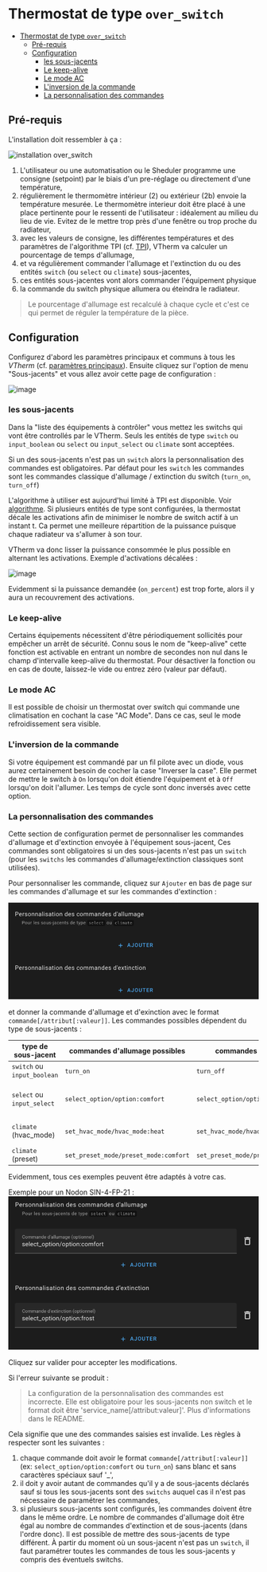 # Thermostat de type ```over_switch```

- [Thermostat de type ```over_switch```](#thermostat-de-type-over_switch)
  - [Pré-requis](#pré-requis)
  - [Configuration](#configuration)
    - [les sous-jacents](#les-sous-jacents)
    - [Le keep-alive](#le-keep-alive)
    - [Le mode AC](#le-mode-ac)
    - [L'inversion de la commande](#linversion-de-la-commande)
    - [La personnalisation des commandes](#la-personnalisation-des-commandes)

## Pré-requis

L'installation doit ressembler à ça :

![installation `over_switch`](images/over-switch-schema.png)

1. L'utilisateur ou une automatisation ou le Sheduler programme une consigne (setpoint) par le biais d'un pre-réglage ou directement d'une température,
2. régulièrement le thermomètre intérieur (2) ou extérieur (2b) envoie la température mesurée. Le thermomètre interieur doit être placé à une place pertinente pour le ressenti de l'utilisateur : idéalement au milieu du lieu de vie. Evitez de le mettre trop près d'une fenêtre ou trop proche du radiateur,
3. avec les valeurs de consigne, les différentes températures et des paramètres de l'algorithme TPI (cf. [TPI](algorithms.md#lalgorithme-tpi)), VTherm va calculer un pourcentage de temps d'allumage,
4. et va régulièrement commander l'allumage et l'extinction du ou des entités `switch` (ou `select` ou `climate`) sous-jacentes,
5. ces entités sous-jacentes vont alors commander l'équipement physique
6. la commande du switch physique allumera ou éteindra le radiateur.

> Le pourcentage d'allumage est recalculé à chaque cycle et c'est ce qui permet de réguler la température de la pièce.

## Configuration

Configurez d'abord les paramètres principaux et communs à tous les _VTherm_ (cf. [paramètres principaux](base-attributes.md)).
Ensuite cliquez sur l'option de menu "Sous-jacents" et vous allez avoir cette page de configuration :

![image](images/config-linked-entity.png)

### les sous-jacents
Dans la "liste des équipements à contrôler" vous mettez les switchs qui vont être controllés par le VTherm. Seuls les entités de type `switch` ou `input_boolean` ou `select` ou `input_select` ou `climate` sont acceptées.

Si un des sous-jacents n'est pas un `switch` alors la personnalisation des commandes est obligatoires. Par défaut pour les `switch` les commandes sont les commandes classique d'allumage / extinction du switch (`turn_on`, `turn_off`)

L'algorithme à utiliser est aujourd'hui limité à TPI est disponible. Voir [algorithme](#algorithme).
Si plusieurs entités de type sont configurées, la thermostat décale les activations afin de minimiser le nombre de switch actif à un instant t. Ca permet une meilleure répartition de la puissance puisque chaque radiateur va s'allumer à son tour.

VTherm va donc lisser la puissance consommée le plus possible en alternant les activations. Exemple d'activations décalées :

![image](images/multi-switch-activation.png)

Evidemment si la puissance demandée (`on_percent`) est trop forte, alors il y aura un recouvrement des activations.

### Le keep-alive

Certains équipements nécessitent d'être périodiquement sollicités pour empêcher un arrêt de sécurité. Connu sous le nom de "keep-alive" cette fonction est activable en entrant un nombre de secondes non nul dans le champ d'intervalle keep-alive du thermostat. Pour désactiver la fonction ou en cas de doute, laissez-le vide ou entrez zéro (valeur par défaut).

### Le mode AC

Il est possible de choisir un thermostat over switch qui commande une climatisation en cochant la case "AC Mode". Dans ce cas, seul le mode refroidissement sera visible.

### L'inversion de la commande

Si votre équipement est commandé par un fil pilote avec un diode, vous aurez certainement besoin de cocher la case "Inverser la case". Elle permet de mettre le switch à `On` lorsqu'on doit étiendre l'équipement et à `Off` lorsqu'on doit l'allumer. Les temps de cycle sont donc inversés avec cette option.

### La personnalisation des commandes

Cette section de configuration permet de personnaliser les commandes d'allumage et d'extinction envoyée à l'équipement sous-jacent,
Ces commandes sont obligatoires si un des sous-jacents n'est pas un `switch` (pour les `switchs` les commandes d'allumage/extinction classiques sont utilisées).

Pour personnaliser les commande, cliquez sur `Ajouter` en bas de page sur les commandes d'allumage et sur les commandes d'extinction :

![virtual switch](images/config-vswitch1.png)

et donner la commande d'allumage et d'exinction avec le format `commande[/attribut[:valeur]]`.
Les commandes possibles dépendent du type de sous-jacents :

| type de sous-jacent         | commandes d'allumage possibles        | commandes d'extinction possibles               | S'applique à                   |
| --------------------------- | ------------------------------------- | ---------------------------------------------- | ------------------------------ |
| `switch` ou `input_boolean` | `turn_on`                             | `turn_off`                                     | tous les switchs               |
| `select` ou `input_select`  | `select_option/option:comfort`        | `select_option/option:frost_protection`           | Nodon SIN-4-FP-21 et assimilés |
| `climate` (hvac_mode)       | `set_hvac_mode/hvac_mode:heat`        | `set_hvac_mode/hvac_mode:off`                  | eCosy (via Tuya Local)         |
| `climate` (preset)          | `set_preset_mode/preset_mode:comfort` | `set_preset_mode/preset_mode:frost_protection` | Heatzy                         |

Evidemment, tous ces exemples peuvent être adaptés à votre cas.

Exemple pour un Nodon SIN-4-FP-21 :
![virtual switch Nodon](images/config-vswitch2.png)

Cliquez sur valider pour accepter les modifications.

Si l'erreur suivante se produit :

> La configuration de la personnalisation des commandes est incorrecte. Elle est obligatoire pour les sous-jacents non switch et le format doit être 'service_name[/attribut:valeur]'. Plus d'informations dans le README.

Cela signifie que une des commandes saisies est invalide. Les règles à respecter sont les suivantes :
1. chaque commande doit avoir le format `commande[/attribut[:valeur]]` (ex: `select_option/option:comfort` ou `turn_on`) sans blanc et sans caractères spéciaux sauf '_',
2. il doit y avoir autant de commandes qu'il y a de sous-jacents déclarés sauf si tous les sous-jacents sont des `switchs` auquel cas il n'est pas nécessaire de paramétrer les commandes,
3. si plusieurs sous-jacents sont configurés, les commandes doivent être dans le même ordre. Le nombre de commandes d'allumage doit être égal au nombre de commandes d'extinction et de sous-jacents (dans l'ordre donc). Il est possible de mettre des sous-jacents de type différent. À partir du moment où un sous-jacent n'est pas un `switch`, il faut paramétrer toutes les commandes de tous les sous-jacents y compris des éventuels switchs.
